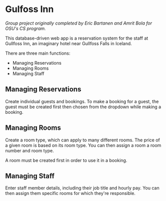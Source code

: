 # Gulfoss Inn

<i>Group project originally completed by Eric Bartanen and Amrit Bola for OSU's CS program.</i>

This database-driven web app is a reservation system for the staff at Gullfoss Inn, an imaginary hotel near Gullfoss Falls in Iceland. 

There are three main functions:

<ul>
    <li> Managing Reservations </li>
    <li> Managing Rooms </li>
    <li> Managing Staff </li>
</ul>

## Managing Reservations

Create individual guests and bookings. To make a booking for a guest, the guest must be created first then chosen from the dropdown while making a booking. 

## Managing Rooms

Create a room type, which can apply to many different rooms. The price of a given room is based on its room type. You can then assign a room a room number and room type. 

A room must be created first in order to use it in a booking.

## Managing Staff

Enter staff member details, including their job title and hourly pay. You can then assign them specific rooms for which they're responsible. 